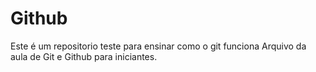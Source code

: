 # Github 

Este é um repositorio teste para ensinar como o git funciona
Arquivo da aula de Git e Github para iniciantes.
